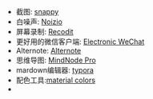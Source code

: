 - 截图: [snappy](http://snappy-app.com/download)
- 白噪声: [Noizio](https://itunes.apple.com/us/app/noizio/id928871589?mt=12)
- 屏幕录制: [Recodit](http://recordit.co/)
- 更好用的微信客户端: [Electronic WeChat](http://gold.xitu.io/entry/56d5bea3efa63100558254ad)
- Alternote: [Alternote](http://sspai.com/29012)
- 思维导图: [MindNode Pro](www.mindnode.com)
- mardown编辑器: [typora](https://www.typora.io/)
- 配色工具:[material colors](https://github.com/romannurik/MaterialColorsApp)
- ​